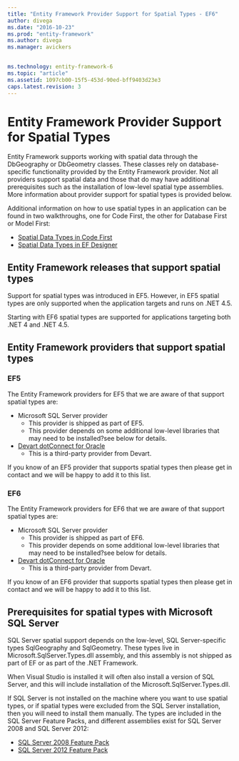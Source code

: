 ```yaml
---
title: "Entity Framework Provider Support for Spatial Types - EF6"
author: divega
ms.date: "2016-10-23"
ms.prod: "entity-framework"
ms.author: divega
ms.manager: avickers
 

ms.technology: entity-framework-6
ms.topic: "article"
ms.assetid: 1097cb00-15f5-453d-90ed-bff9403d23e3
caps.latest.revision: 3
---
```

# Entity Framework Provider Support for Spatial Types
Entity Framework supports working with spatial data through the DbGeography or DbGeometry classes. These classes rely on database-specific functionality provided by the Entity Framework provider. Not all providers support spatial data and those that do may have additional prerequisites such as the installation of low-level spatial type assemblies. More information about provider support for spatial types is provided below.  
  
Additional information on how to use spatial types in an application can be found in two walkthroughs, one for Code First, the other for Database First or Model First:  
  
- [Spatial Data Types in Code First](../ef6/entity-framework-spatial-code-first-ef5-onwards.md)  
- [Spatial Data Types in EF Designer](../ef6/entity-framework-spatial-ef-designer-ef5-onwards.md)  
  
## Entity Framework releases that support spatial types  
  
Support for spatial types was introduced in EF5. However, in EF5 spatial types are only supported when the application targets and runs on .NET 4.5.  
  
Starting with EF6 spatial types are supported for applications targeting both .NET 4 and .NET 4.5.  
  
## Entity Framework providers that support spatial types  
  
### EF5  
  
The Entity Framework providers for EF5 that we are aware of that support spatial types are:  
  
- Microsoft SQL Server provider  
    - This provider is shipped as part of EF5.  
    - This provider depends on some additional low-level libraries that may need to be installed?see below for details.  
- [Devart dotConnect for Oracle](http://www.devart.com/dotconnect/oracle/)  
    - This is a third-party provider from Devart.  
  
If you know of an EF5 provider that supports spatial types then please get in contact and we will be happy to add it to this list.  
  
### EF6  
  
The Entity Framework providers for EF6 that we are aware of that support spatial types are:  
  
- Microsoft SQL Server provider  
    - This provider is shipped as part of EF6.  
    - This provider depends on some additional low-level libraries that may need to be installed?see below for details.  
- [Devart dotConnect for Oracle](http://www.devart.com/dotconnect/oracle/)  
    - This is a third-party provider from Devart.  
  
If you know of an EF6 provider that supports spatial types then please get in contact and we will be happy to add it to this list.  
  
## Prerequisites for spatial types with Microsoft SQL Server  
  
SQL Server spatial support depends on the low-level, SQL Server-specific types SqlGeography and SqlGeometry. These types live in Microsoft.SqlServer.Types.dll assembly, and this assembly is not shipped as part of EF or as part of the .NET Framework.  
  
When Visual Studio is installed it will often also install a version of SQL Server, and this will include installation of the Microsoft.SqlServer.Types.dll.  
  
If SQL Server is not installed on the machine where you want to use spatial types, or if spatial types were excluded from the SQL Server installation, then you will need to install them manually. The types are included in the SQL Server Feature Packs, and different assemblies exist for SQL Server 2008 and SQL Server 2012:  
  
- [SQL Server 2008 Feature Pack](https://www.microsoft.com/en-gb/download/details.aspx?id=30440)  
- [SQL Server 2012 Feature Pack](https://www.microsoft.com/en-us/download/details.aspx?id=29065)  
  